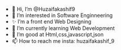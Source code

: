 - 👋 Hi, I’m @Huzaifakashif9
- 👀 I’m interested in Software Enginneering
- ✨ I’m a front end Web Designing
- 🌱 I’m currently learning Web Development
- 💞️ I’m good at Html,css,javascript,json
- 📫 How to reach me insta: huzaifakashif_9


<!---
Huzaifakashif9/Huzaifakashif9 is a ✨ special ✨ repository because its `README.md` (this file) appears on your GitHub profile.
You can click the Preview link to take a look at your changes.
--->
